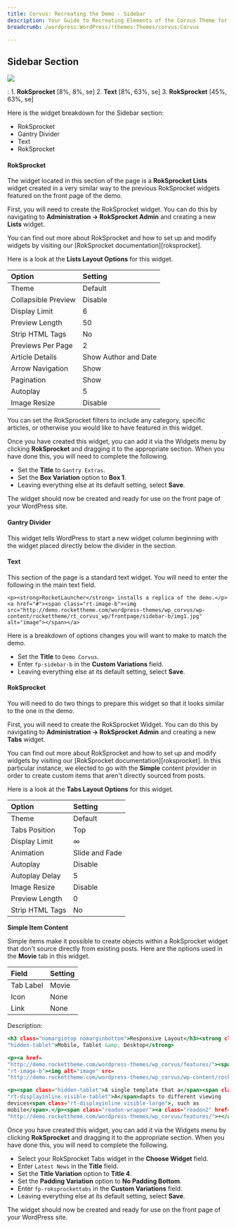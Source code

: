 ```yaml
---
title: Corvus: Recreating the Demo - Sidebar
description: Your Guide to Recreating Elements of the Corvus Theme for WordPress
breadcrumb: /wordpress:WordPress/!themes:Themes/corvus:Corvus

---
```


Sidebar Section
-----

![][demo]

:   1. **RokSprocket** [8%, 8%, se]
    2. **Text** [8%, 63%, se]
    3. **RokSprocket** [45%, 63%, se]

Here is the widget breakdown for the Sidebar section:

* RokSprocket
* Gantry Divider
* Text
* RokSprocket

#### RokSprocket

The widget located in this section of the page is a **RokSprocket Lists** widget created in a very similar way to the previous RokSprocket widgets featured on the front page of the demo.

First, you will need to create the RokSprocket widget. You can do this by navigating to **Administration -> RokSprocket Admin** and creating a new **Lists** widget.

You can find out more about RokSprocket and how to set up and modify widgets by visiting our [RokSprocket documentation][roksprocket].

Here is a look at the **Lists Layout Options** for this widget.

| Option              | Setting              |  
| :------------------ | :------------------- |  
| Theme               | Default              |  
| Collapsible Preview | Disable              |  
| Display Limit       | 6                    |  
| Preview Length      | 50                   |  
| Strip HTML Tags     | No                   |  
| Previews Per Page   | 2                    |  
| Article Details     | Show Author and Date |  
| Arrow Navigation    | Show                 |  
| Pagination          | Show                 |  
| Autoplay            | 5                    |  
| Image Resize        | Disable              |  

You can set the RokSprocket filters to include any category, specific articles, or otherwise you would like to have featured in this widget.

Once you have created this widget, you can add it via the Widgets menu by clicking **RokSprocket** and dragging it to the appropriate section. When you have done this, you will need to complete the following.

* Set the **Title** to `Gantry Extras`.
* Set the **Box Variation** option to **Box 1**.
* Leaving everything else at its default setting, select **Save**.

The widget should now be created and ready for use on the front page of your WordPress site.

#### Gantry Divider

This widget tells WordPress to start a new widget column beginning with the widget placed directly below the divider in the section.


#### Text

This section of the page is a standard text widget. You will need to enter the following in the main text field.

~~~
<p><strong>RocketLauncher</strong> installs a replica of the demo.</p>
<a href="#"><span class="rt-image-b"><img src="http://demo.rockettheme.com/wordpress-themes/wp_corvus/wp-content/rockettheme/rt_corvus_wp/frontpage/sidebar-b/img1.jpg" alt="image"></span></a>
~~~

Here is a breakdown of options changes you will want to make to match the demo.

* Set the **Title** to `Demo Corvus`.
* Enter `fp-sidebar-b` in the **Custom Variations** field.
* Leaving everything else at its default setting, select **Save**.


#### RokSprocket

You will need to do two things to prepare this widget so that it looks similar to the one in the demo.

First, you will need to create the RokSprocket Widget. You can do this by navigating to **Administration -> RokSprocket Admin** and creating a new **Tabs** widget.

You can find out more about RokSprocket and how to set up and modify widgets by visiting our [RokSprocket documentation][roksprocket]. In this particular instance, we elected to go with the **Simple** content provider in order to create custom items that aren't directly sourced from posts.

Here is a look at the **Tabs Layout Options** for this widget.

| Option          | Setting        |
| :-------------- | :------------  |
| Theme           | Default        |
| Tabs Position   | Top            |
| Display Limit   | ∞              |
| Animation       | Slide and Fade |
| Autoplay        | Disable        |
| Autoplay Delay  | 5              |
| Image Resize    | Disable        |
| Preview Length  | 0              |
| Strip HTML Tags | No             |

**Simple Item Content**

Simple items make it possible to create objects within a RokSprocket widget that don't source directly from existing posts. Here are the options used in the **Movie** tab in this widget.

| Field     | Setting |  
| :-------- | :------ |  
| Tab Label | Movie   |  
| Icon      | None    |  
| Link      | None    |  

Description:

~~~ .html
<h3 class="nomargintop nomarginbottom">Responsive Layout</h3><strong class=
"hidden-tablet">Mobile, Tablet &amp; Desktop</strong>

<p><a href=
"http://demo.rockettheme.com/wordpress-themes/wp_corvus/features/"><span class=
"rt-image-b"><img alt="image" src=
"http://demo.rockettheme.com/wordpress-themes/wp_corvus/wp-content/rockettheme/rt_corvus_wp/frontpage/sidebar-b/img2.jpg"></span></a></p>

<p><span class="hidden-tablet">A single template that a</span><span class=
"rt-displayinline visible-tablet">A</span>dapts to different viewing
devices<span class="rt-displayinline visible-large">, such as
mobile</span>.</p><span class="readon-wrapper"><a class="readon2" href=
"http://demo.rockettheme.com/wordpress-themes/wp_corvus/features/">+</a></span>
~~~

Once you have created this widget, you can add it via the Widgets menu by clicking **RokSprocket** and dragging it to the appropriate section. When you have done this, you will need to complete the following.

* Select your RokSprocket Tabs widget in the **Choose Widget** field.
* Enter `Latest News` in the **Title** field.
* Set the **Title Variation** option to **Title 4**.
* Set the **Padding Variation** option to **No Padding Bottom**.
* Enter `fp-roksprockettabs` in the **Custom Variations** field.
* Leaving everything else at its default setting, select **Save**.

The widget should now be created and ready for use on the front page of your WordPress site.

[demo]: assets/demo_5.jpeg